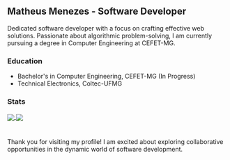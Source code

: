 ## Matheus Menezes - Software Developer

Dedicated software developer with a focus on crafting effective web solutions. Passionate about algorithmic problem-solving, I am currently pursuing a degree in Computer Engineering at CEFET-MG.

### Education
- Bachelor's in Computer Engineering, CEFET-MG (In Progress)
- Technical Electronics, Coltec-UFMG

### Stats
<a href="https://github.com/MatheusMnz/github-readme-stats#gh-dark-mode-only">
  <img align="center" src="https://github-readme-stats.vercel.app/api?username=MatheusMnz&include_all_commits=true&show_icons=true&rank_icon=github&theme=radical#gh-dark-mode-only" />
</a>
<a href="https://github.com/MatheusMnz/github-readme-stats#gh-dark-mode-only">
  <img align="center" src="https://github-readme-stats.vercel.app/api/top-langs/?username=MatheusMnz&layout=compact&theme=radical&hide_progress=true" />
</a>


#
Thank you for visiting my profile! I am excited about exploring collaborative opportunities in the dynamic world of software development.
